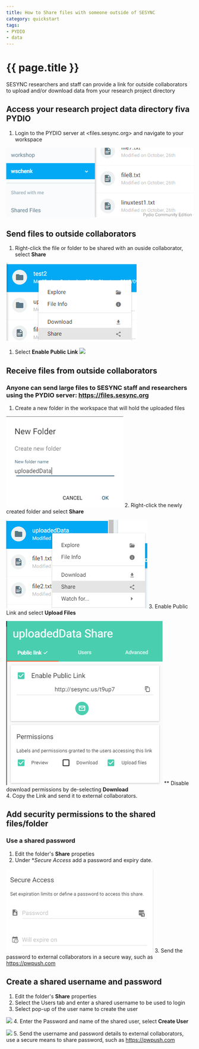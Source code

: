 ```yaml
---
title: How to Share files with someone outside of SESYNC
category: quickstart
tags:
- PYDIO
- data
---
```


# {{ page.title }}

SESYNC researchers and staff can provide a link for outside collaborators to upload and/or download data from your research project directory

## Access your research project data directory fiva PYDIO

1. Login to the PYDIO server at <files.sesync.org> and navigate to your workspace

![](/assets/images/PYDIOfiles/file00.PNG)


## Send files to outside collaborators

1. Right-click the file or folder to be shared with an ouside collaborator, select **Share**

![](/assets/images/PYDIOfiles/file01.PNG)
1. Select **Enable Public Link**
![](/assets/images/PYDIOfile/sendfile00.PNG)

## Receive files from outside collaborators

### Anyone can send large files to SESYNC staff and researchers using the PYDIO server: <https://files.sesync.org>

1. Create a new folder in the workspace that will hold the uploaded files

![](/assets/images/PYDIOfiles/receivefile01.PNG)
2. Right-click the newly created folder and select **Share**

![](/assets/images/PYDIOfiles/receivefile02.PNG)
3. Enable Public Link and select **Upload Files**

![](/assets/images/PYDIOfiles/receivefile03.PNG)
** Disable download permissions by de-selecting **Download**  
4. Copy the Link and send it to external collaborators.

## Add security permissions to the shared files/folder

### Use a shared password 

1. Edit the folder's **Share** propeties
2. Under **Secure Access* add a password and expiry date.

![](/assets/images/PYDIOfiles/file02.PNG)
3. Send the password to external collaborators in a secure way, such as <https://pwpush.com>  

## Create a shared username and password

1. Edit the folder's **Share** properties
2. Select the Users tab and enter a shared username to be used to login
3. Select pop-up of the user name to create the user

![](/assets/images/receivefile/file03.PNG)
4. Enter the Password and name of the shared user, select **Create User**

![](/assets/images/receivefile/file04.PNG)
5. Send the username and password details to external collaborators, use a secure means to share password, such as <https://pwpush.com>  
